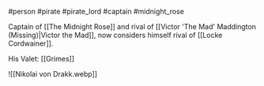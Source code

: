 #person #pirate #pirate_lord #captain #midnight_rose

Captain of [[The Midnight Rose]] and rival of [[Victor 'The Mad' Maddington (Missing)|Victor the Mad]], now considers himself rival of [[Locke Cordwainer]].

His Valet: [[Grimes]]

![[Nikolai von Drakk.webp]]
